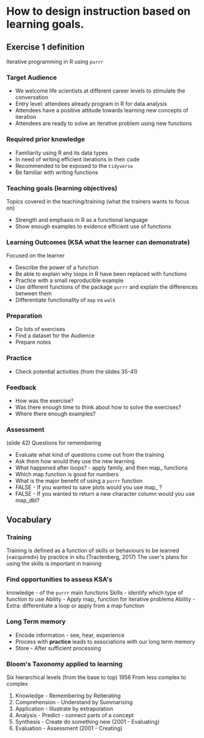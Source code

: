 
# How to design instruction based on learning goals.

## Exercise 1 definition
Iterative programming in R using `purrr`

### Target Audience
- We welcome life scientists at different career levels to stimulate the conversation
- Entry level: attendees already program in R for data analysis
- Attendees have a positive attitude towards learning new concepts of iteration
- Attendees are ready to solve an iterative problem using new functions

### Required prior knowledge
- Familiarity using R and its data types
- In need of writing efficient iterations in their code
- Recommended to be exposed to the `tidyverse`
- Be familiar with writing functions

### Teaching goals (learning objectives)
Topics covered in the teaching/training (what the trainers wants to focus on)
- Strength and emphasis in R as a functional language
- Show enough examples to evidence efficient use of functions

### Learning Outcomes (KSA what the learner can demonstrate)
Focused on the learner
- Describe the power of a function
- Be able to explain why loops in R have been replaced with functions
- Practice with a small reproducible example
- Use different functions of the package `purrr` and explain the differences between them
- Differentiate functionality of `map` vs `walk`

### Preparation
- Do lots of exercises
- Find a dataset for the Audience
- Prepare notes

### Practice
- Check potential activities (from the slides 35-41)

### Feedback
- How was the exercise?
- Was there enough time to think about how to solve the exercises?
- Where there enough examples?

### Assessment
(slide 42) Questions for remembering
- Evaluate what kind of questions come out from the training
- Ask them how would they use the new learning
- What happened after loops? - apply family, and then map_ functions
- Which map function is good for numbers
- What is the major benefit of using a `purrr` function
- FALSE - If you wanted to save plots would you use map_ ?
- FALSE - If you wanted to return a new character column would you use map_dbl?




## Vocabulary

### Training
Training is defined as a function of skills or behaviours to be
learned («acquired») by practice in situ (Tractenberg, 2017)
The user's plans for using the skills is important in training

### Find opportunities to assess KSA's
knowledge - of the `purrr` main functions
Skills - identify which type of function to use
Ability - Apply map_ function for iterative problems
Ability - Extra: differentiate a loop or apply from a map function

### Long Term memory
- Encode information - see, hear, experience
- Process with **practice** leads to associations with our long term memory
- Store - After sufficient processing

### Bloom's Taxonomy applied to learning
Six hierarchical levels (from the base to top) 1956
From less complex to complex
1. Knowledge - Remembering by Reiterating
2. Comprehension - Understand by Summarising
3. Application - Illustrate by extrapolation
4. Analysis - Predict - connect parts of a concept
5. Synthesis - Create do something new (2001 - Evaluating)
6. Evaluation - Assessment (2001 - Creating)
